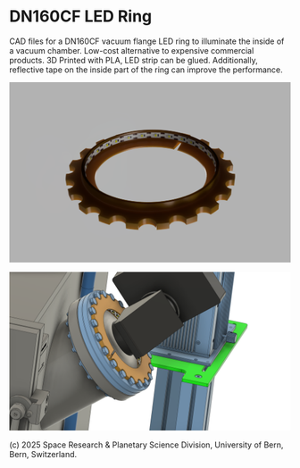 # DN160CF LED Ring
CAD files for a DN160CF vacuum flange LED ring to illuminate the inside of a vacuum chamber. Low-cost alternative to expensive commercial products.
3D Printed with PLA, LED strip can be glued. Additionally, reflective tape on the inside part of the ring can improve the performance.

![render of led_ring](dn160cf_led_ring_render.png "LED Ring Render")

![render of full assembly](dn160cf_led_ring_assembly_render.png "Full Assembly Render")

(c) 2025 Space Research & Planetary Science Division, University of Bern, Bern, Switzerland.
